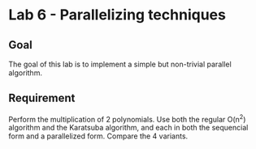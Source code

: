 # Lab 6 - Parallelizing techniques

## Goal
The goal of this lab is to implement a simple but non-trivial parallel algorithm.

## Requirement
Perform the multiplication of 2 polynomials. Use both the regular O(n<sup>2</sup>) algorithm and the Karatsuba algorithm, and each in both the sequencial form and a parallelized form. Compare the 4 variants.
